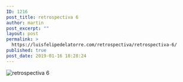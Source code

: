 ```yaml
---
ID: 1216
post_title: retrospectiva 6
author: martin
post_excerpt: ""
layout: post
permalink: >
  https://luisfelipedelatorre.com/retrospectiva/retrospectiva-6/
published: true
post_date: 2019-01-16 18:28:24
---
```

<p><img src="https://luisfelipedelatorre.com/wp-content/uploads/2019/01/retrospectiva-6-756x1024.jpg" alt="retrospectiva 6"/></p>